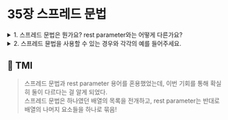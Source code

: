 # 35장 스프레드 문법

<details>

<summary> 1. 스프레드 문법은 뭔가요? rest parameter와는 어떻게 다른가요?</summary>

```
스프레드 문법은 ... 를 통해 뭉쳐있는 이터러블 객체를 개별적인 값의 목록으로 만들어줍니다.
예를 들어 let arr = [1,2,3];이라는 배열에서 console.log(...arr); 은 1 2 3 으로 배열의 값들을 푼 목록을 만듭니다.
여기서 1 2 3 은 값들의 목록이지, 값이 아니므로 변수에 할당할 수 없습니다.

반면, Rest parameter와는 형태는 유사하나 기능은 반대입니다.
Rest parameter는 매개변수로 전달받은 인수들의 나머지들을 하나의 묶음으로 만들어줍니다.
예를 들어, 아래의 add 함수는 인수로 a,b,그리고 나머지 인수들은 rest로 묶은 배열입니다.
const add = (a,b,...rest) => {
  console.log(a,b,rest); // 1,2, [3,4,5]
  return a+b;
}

add(1,2,3,4,5); // 3

```

</details>

<details>

<summary> 2. 스프레드 뮨법을 사용할 수 있는 경우와 각각의 예를 들어주세요.</summary>

```
스프레드 문법은 함수 호출문의 인수 목록, 배열 리터럴의 요소 목록, 객체 리터럴의 프로퍼티 목록으로 사용할 수 있습니다.
함수 호출문의 경우, Math.max의 인수의 목록으로 전달할 수 있습니다.
Math.max은 전달받은 인수들 중에서 가장 큰 값을 리턴하는 메서드입니다. 따라서 배열을 인수로 전달하면 NaN을 반환합니다.
Math.max(...[1,2,3])과 같이 스프레드 문법을 함수 호출문의 인수 목록으로 전달하면 Math.max(1,2,3)으로 전달하는 것과 같은 효과입니다.
스프레드 문법은 배열 리텉럴의 요소 목록으로도 쓰일 수 있는데, 스프레드 문법이 도입되기 이전,
두 배열을 붙일 경우 concat 함수를 [1,2].concat([3,4])로 [1,2,3,4]를 만들 수 있었습니다.
하지만 스프레드 문법을 통해 함수 없이 리터럴로 두 함수를 합칠 수 있는데 [...[1,2],...[3,4]]로 간단히 같은 효과를 낼 있습니다.

마지막으로 객체 프로퍼티 목록으로 만들 때 쓰일 수 있는데,
스프레드 문법 도입 이전에는 Object.assign 메소드를 통해
Object.assign({},{x:1,y:2},{z:3}) 객체의 프로퍼티를 추가하거나 변경할 수 있었습니다.
이는 간단하게 {...{x:1,y:2},...{z:3}} 으로 같은 결과를 만들 수 있습니다.

```

</details>

## 💭 TMI

> 스프레드 문법과 rest parameter 용어를 혼용했었는데, 이번 기회를 통해 확실히 둘이 다르다는 걸 알게 되었다. <br/>
> 스프레드 문법은 하나였던 배열의 목록을 전개하고, rest parameter는 반대로 배열의 나머지 요소들을 하나로 묶음!
